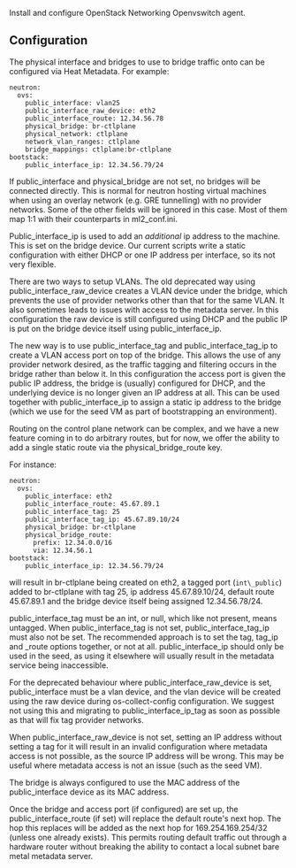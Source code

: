 Install and configure OpenStack Networking Openvswitch agent.

Configuration
-------------

The physical interface and bridges to use to bridge traffic onto can be
configured via Heat Metadata. For example:

    neutron:
      ovs:
        public_interface: vlan25
        public_interface_raw_device: eth2
        public_interface_route: 12.34.56.78
        physical_bridge: br-ctlplane
        physical_network: ctlplane
        network_vlan_ranges: ctlplane
        bridge_mappings: ctlplane:br-ctlplane
    bootstack:
        public_interface_ip: 12.34.56.79/24

If public\_interface and physical\_bridge are not set, no bridges will be
connected directly. This is normal for neutron hosting virtual machines
when using an overlay network (e.g. GRE tunnelling) with no provider networks.
Some of the other fields will be ignored in this case. Most of them map 1:1
with their counterparts in ml2\_conf.ini.

Public\_interface\_ip is used to add an *additional* ip address to the machine.
This is set on the bridge device. Our current scripts write a static
configuration with either DHCP or one IP address per interface, so its not
very flexible.

There are two ways to setup VLANs. The old deprecated way using
public\_interface\_raw\_device creates a VLAN device under the bridge, which
prevents the use of provider networks other than that for the same VLAN. It
also sometimes leads to issues with access to the metadata server. In this
configuration the raw device is still configured using DHCP and the public IP
is put on the bridge device itself using public\_interface\_ip.

The new way is to use public\_interface\_tag and public\_interface\_tag\_ip to
create a VLAN access port on top of the bridge. This allows the use of any
provider network desired, as the traffic tagging and filtering occurs in the
bridge rather than below it. In this configuration the access port is given the
public IP address, the bridge is (usually) configured for DHCP, and the
underlying device is no longer given an IP address at all. This can be used
together with public\_interface\_ip to assign a static ip address to the bridge
(which we use for the seed VM as part of bootstrapping an environment).

Routing on the control plane network can be complex, and we have a new feature
coming in to do arbitrary routes, but for now, we offer the ability to add a
single static route via the physical\_bridge\_route key.

For instance:

    neutron:
      ovs:
        public_interface: eth2
        public_interface_route: 45.67.89.1
        public_interface_tag: 25
        public_interface_tag_ip: 45.67.89.10/24
        physical_bridge: br-ctlplane
        physical_bridge_route:
          prefix: 12.34.0.0/16
          via: 12.34.56.1
    bootstack:
        public_interface_ip: 12.34.56.79/24

will result in br-ctlplane being created on eth2, a tagged port (`int\_public`)
added to br-ctlplane with tag 25, ip address 45.67.89.10/24, default route
45.67.89.1 and the bridge device itself being assigned 12.34.56.78/24.

public\_interface\_tag must be an int, or null, which like not present, means
untagged. When public\_interface\_tag is not set, public\_interface\_tag\_ip
must also not be set. The recommended approach is to set the tag, tag\_ip and
\_route options together, or not at all. public\_interface\_ip should only be
used in the seed, as using it elsewhere will usually result in the metadata
service being inaccessible.

For the deprecated behaviour where public\_interface\_raw\_device is set,
public\_interface must be a vlan device, and the vlan device will be created
using the raw device during os-collect-config configuration. We suggest not
using this and migrating to public\_interface\_ip\_tag as soon as possible as
that will fix tag provider networks.

When public\_interface\_raw\_device is not set, setting an IP address without
setting a tag for it will result in an invalid configuration where metadata
access is not possible, as the source IP address will be wrong. This may be
useful where metadata access is not an issue (such as the seed VM).

The bridge is always configured to use the MAC address of the public\_interface
device as its MAC address.

Once the bridge and access port (if configured) are set up, the
public\_interface\_route (if set) will replace the default route's next hop.
The hop this replaces will be added as the next hop for 169.254.169.254/32
(unless one already exists). This permits routing default traffic out through
a hardware router without breaking the ability to contact a local subnet bare
metal metadata server.
